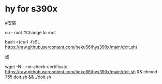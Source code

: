 # hy for s390x

#安装

su - root #Change to root

bash <(curl -fsSL https://raw.githubusercontent.com/heku66/hys390x/main/doit.sh)

或

wget -N --no-check-certificate https://raw.githubusercontent.com/heku66/hys390x/main/doit.sh && chmod 755 doit.sh && ./doit.sh 
